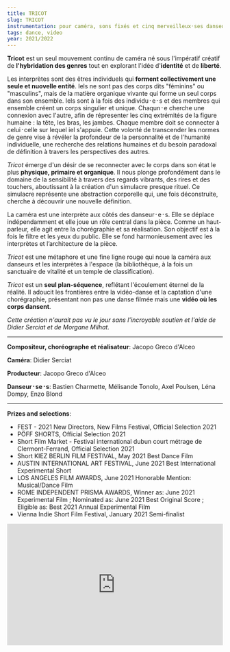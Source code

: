```yaml
---
title: TRICOT
slug: TRICOT
instrumentation: pour caméra, sons fixés et cinq merveilleux᛫ses danseur᛫se᛫s 
tags: dance, video
year: 2021/2022
---
```


**Tricot** est un seul mouvement continu de caméra né sous l'impératif créatif de **l'hybridation des genres** tout en explorant l'idée d'**identité** et de **liberté**.

Les interprètes sont des êtres individuels qui **forment collectivement une seule et nuovelle entité**. Iels ne sont pas des corps dits "féminins" ou "masculins", mais de la matière organique vivante qui forme un seul corps dans son ensemble. Iels sont à la fois des individu᛫e᛫s et des membres qui ensemble créent un corps singulier et unique. Chaqun᛫e cherche une connexion avec l'autre, afin de répresenter les cinq extrémités de la figure humaine : la tête, les bras, les jambes. Chaque membre doit se connecter à celui᛫celle sur lequel iel s'appuie. Cette volonté de transcender les normes de genre vise à révéler la profondeur de la personnalité et de l'humanité individuelle, une recherche des relations humaines et du besoin paradoxal de définition à travers les perspectives des autres. 

*Tricot* émerge d'un désir de se reconnecter avec le corps dans son état le plus **physique, primaire et organique**. Il nous plonge profondément dans le domaine de la sensibilité à travers des regards vibrants, des rires et des touchers, aboutissant à la création d'un simulacre presque rituel. Ce simulacre représente une abstraction corporelle qui, une fois déconstruite, cherche à découvrir une nouvelle définition.

La caméra est une interprète aux côtés des danseur᛫e᛫s. Elle se déplace indépendamment et elle joue un rôle central dans la pièce. Comme un haut-parleur, elle agit entre la chorégraphie et sa réalisation. Son objectif est à la fois le filtre et les yeux du public. Elle se fond harmonieusement avec les interprètes et l’architecture de la pièce.

*Tricot* est une métaphore et une fine ligne rouge qui noue la caméra aux danseurs et les interprètes à l'espace (la bibliothèque, à la fois un sanctuaire de vitalité et un temple de classification).

*Tricot* est un **seul plan-séquence**, reflétant l'écoulement éternel de la réalité. Il adoucit les frontières entre la vidéo-danse et la captation d'une chorégraphie, présentant non pas une danse filmée mais une **vidéo où les corps dansent**.

*Cette création n'aurait pas vu le jour sans l'incroyable soutien et l'aide de Didier Serciat et de Morgane Milhat.*

---

**Compositeur, choréographe et réalisateur**: Jacopo Greco d'Alceo <br>

**Caméra**: Didier Serciat <br>

**Producteur**: Jacopo Greco d'Alceo <br>

**Danseur᛫se᛫s**: Bastien Charmette, Mélisande Tonolo, Axel Poulsen, Léna Dompy, Enzo Blond<br>

---

**Prizes and selections**:

- FEST - 2021 New Directors, New Films Festival, Official Selection 2021
- PÖFF SHORTS, Official Selection 2021
- Short Film Market - Festival international dubun court métrage de Clermont-Ferrand, Official Selection 2021
- Short KIEZ BERLIN FILM FESTIVAL, May 2021 Best Dance Film
- AUSTIN INTERNATIONAL ART FESTIVAL, June 2021 Best International Experimental Short 
- LOS ANGELES FILM AWARDS, June 2021 Honorable Mention: Musical/Dance Film 
- ROME INDEPENDENT PRISMA AWARDS, Winner as: June 2021 Experimental Film ; Nominated as: June 2021 Best Original Score ; Eligible as: Best 2021 Annual Experimental Film 
- Vienna Indie Short Film Festival, January 2021 Semi-finalist 

<div style="padding:56.25% 0 0 0;position:relative;"><iframe src="https://player.vimeo.com/video/559918782?h=6079a85f34&byline=0" style="position:absolute;top:0;left:0;width:100%;height:100%;" frameborder="0" allow="autoplay; fullscreen; picture-in-picture" allowfullscreen></iframe></div><script src="https://player.vimeo.com/api/player.js"></script>